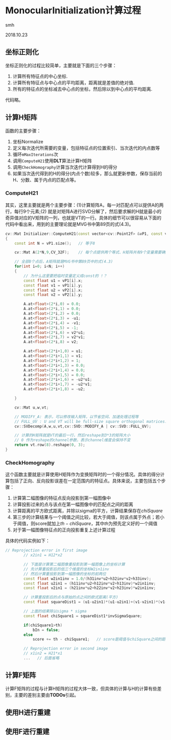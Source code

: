 # MonocularInitialization计算过程

smh

2018.10.23

## 坐标正则化

坐标正则化的过程比较简单，主要就是下面的三个步骤：

1.  计算所有特征点的中心坐标.
2.  计算所有特征点与中心点的平均距离，距离就是差值的绝对值.
3.  所有的特征点的坐标减去中心点的坐标，然后除以到中心点的平均距离.

代码略。



## 计算H矩阵

函数的主要步骤：

1.  坐标Normalize
2.  定义每次迭代所需要的变量，包括特征点的位置索引、当次迭代的内点数等
3.  循环`mMaxIterations`次
4.  调用`ComputeH21`使用**DLT**算法计算H矩阵
5.  调用`CheckHomography`计算当次迭代计算得到H的得分
6.  如果当次迭代得到的H的得分(内点个数)较多，那么就更新参数，保存当前的H、分数、属于内点的匹配点等。

### ComputeH21

其实，这里主要就是两个主要步骤：(1)计算矩阵A，每一对匹配点可以提供A的两行，每行9个元素;(2) 就是对矩阵A进行SVD分解了，然后要求解的H就是最小的奇异值对应的V矩阵的一列，也就是VT的一行。具体的细节可以很容易从下面的代码中看出来，用到的主要理论就是MVG书中第89页的式(4.3)。

```c++
cv::Mat Initializer::ComputeH21(const vector<cv::Point2f> &vP1, const vector<cv::Point2f> &vP2)
{
    const int N = vP1.size();   // 等于8

    cv::Mat A(2*N,9,CV_32F);    // 每个点提供两个等式、H矩阵共有9个变量需要确定

    // 全部8个点后，A矩阵就是MVG书中第89页中的式(4.3)
    for(int i=0; i<N; i++)
    {
        // 为什么这里要把临时变量定义成const的 !？
        const float u1 = vP1[i].x;
        const float v1 = vP1[i].y;
        const float u2 = vP2[i].x;
        const float v2 = vP2[i].y;

        A.at<float>(2*i,0) = 0.0;
        A.at<float>(2*i,1) = 0.0;
        A.at<float>(2*i,2) = 0.0;
        A.at<float>(2*i,3) = -u1;
        A.at<float>(2*i,4) = -v1;
        A.at<float>(2*i,5) = -1;
        A.at<float>(2*i,6) = v2*u1;
        A.at<float>(2*i,7) = v2*v1;
        A.at<float>(2*i,8) = v2;

        A.at<float>(2*i+1,0) = u1;
        A.at<float>(2*i+1,1) = v1;
        A.at<float>(2*i+1,2) = 1;
        A.at<float>(2*i+1,3) = 0.0;
        A.at<float>(2*i+1,4) = 0.0;
        A.at<float>(2*i+1,5) = 0.0;
        A.at<float>(2*i+1,6) = -u2*u1;
        A.at<float>(2*i+1,7) = -u2*v1;
        A.at<float>(2*i+1,8) = -u2;

    }

    cv::Mat u,w,vt;

    // MODIFY_A: 表示，可以修改输入矩阵，以节省空间、加速处理过程等
    // FULL_UV : U and VT will be full-size square orthogonal matrices.
    cv::SVDecomp(A,w,u,vt,cv::SVD::MODIFY_A | cv::SVD::FULL_UV);

    // 计算的H矩阵就是VT的最后一行，然后reshape到3*3的矩阵大小
    // 0 作为reshape的channel参数，表示channel维度会保持不变
    return vt.row(8).reshape(0, 3);
}
```



### CheckHomography

这个函数主要就是计算使用H矩阵作为变换矩阵时的一个得分情况。具体的得分计算包括了正向、反向投影误差在一定范围内的特征点。具体来说，主要包括五个步骤：

1.  计算第二幅图像的特征点反向投影到第一幅图像中
2.  计算投影过来的点与该点在第一幅图像中的匹配点之间的距离
3.  计算距离的平方欧式距离，并除以sigma的平方，计算结果保存在$chiSquare$
4.  第三步的计算结果与一个阈值之间比较，若大于阈值，则该点属于外点；若小于阈值，则score就加上$th - chiSquare$，其中$th$为预先定义好的一个阈值
5.  对于第一幅图像特征点的正向投影重复上述计算过程

具体的代码实例如下：

```c++
// Reprojection error in first image
        // x2in1 = H12*x2

        // 下面是计算第二幅图像重投影到第一幅图像上的坐标计算
        // 先计算重投影后的低三个维度的坐标W2in1inv
        // 然后计算重投影到第一幅图像的坐标的前两位
        const float w2in1inv = 1.0/(h31inv*u2+h32inv*v2+h33inv);   
        const float u2in1 = (h11inv*u2+h12inv*v2+h13inv)*w2in1inv;
        const float v2in1 = (h21inv*u2+h22inv*v2+h23inv)*w2in1inv;

        // 计算重投影后的点与原始的点之间的欧式距离(平方)
        const float squareDist1 = (u1-u2in1)*(u1-u2in1)+(v1-v2in1)*(v1-v2in1);

        // 上面的结果除以sigma * sigma
        const float chiSquare1 = squareDist1*invSigmaSquare;

        if(chiSquare1>th)
            bIn = false;
        else
            score += th - chiSquare1;   // score是阈值与chiSquare之间的距离

        // Reprojection error in second image
        // x1in2 = H21*x1
        ...   // 后面省略
```



## 计算F矩阵

计算F矩阵的过程与计算H矩阵的过程大体一致，但具体的计算与H的计算有些差别，主要的差别主要由**TODOs**引起。



## 使用H进行重建



## 使用F进行重建

